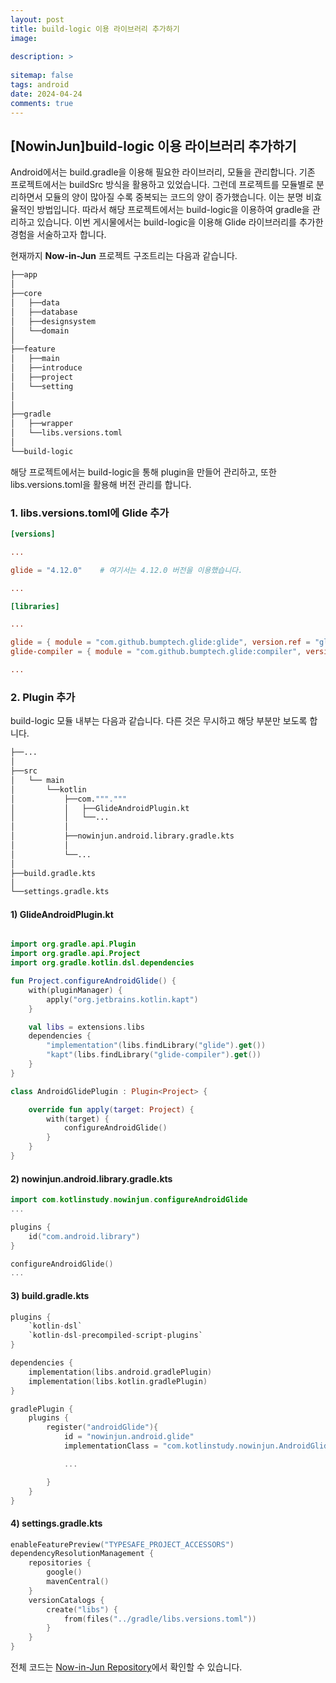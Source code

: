 ```yaml
---
layout: post
title: build-logic 이용 라이브러리 추가하기
image: 
  
description: >
  
sitemap: false
tags: android
date: 2024-04-24
comments: true
---
```


## [NowinJun]build-logic 이용 라이브러리 추가하기

Android에서는 build.gradle을 이용해 필요한 라이브러리, 모듈을 관리합니다.
기존 프로젝트에서는 buildSrc 방식을 활용하고 있었습니다. 그런데 프로젝트를 모듈별로 분리하면서 모듈의 양이 많아질 수록 중복되는 코드의 양이 증가했습니다. 이는 분명 비효율적인 방법입니다.
따라서 해당 프로젝트에서는 build-logic을 이용하여 gradle을 관리하고 있습니다.
이번 게시물에서는 build-logic을 이용해 Glide 라이브러리를 추가한 경험을 서술하고자 합니다.

현재까지 <B>Now-in-Jun</B> 프로젝트 구조트리는 다음과 같습니다.

```bash
├──app
│
├──core
│   ├──data
│   ├──database
│   ├──designsystem
│   └──domain
│
├──feature
│   ├──main
│   ├──introduce
│   ├──project
│   └──setting
│
│
├──gradle
│   ├──wrapper
│   └──libs.versions.toml
│
└──build-logic
``` 
해당 프로젝트에서는 build-logic을 통해 plugin을 만들어 관리하고, 또한 libs.versions.toml을 활용해 버전 관리를 합니다. 

### 1. libs.versions.toml에 Glide 추가
```toml
[versions]

...

glide = "4.12.0"    # 여기서는 4.12.0 버전을 이용했습니다.

...

[libraries]

...

glide = { module = "com.github.bumptech.glide:glide", version.ref = "glide" }
glide-compiler = { module = "com.github.bumptech.glide:compiler", version.ref = "glide" }

...
```


### 2. Plugin 추가
build-logic 모듈 내부는 다음과 같습니다. 다른 것은 무시하고 해당 부분만 보도록 합니다.

```bash
├──...
│
├──src
│   └── main
│       └──kotlin
│           ├──com."""."""
│           │   ├──GlideAndroidPlugin.kt
│           │   └──...
│           │
│           ├──nowinjun.android.library.gradle.kts
│           │
│           └──...
│
├──build.gradle.kts
│
└──settings.gradle.kts

``` 

#### 1) GlideAndroidPlugin.kt
```kotlin

import org.gradle.api.Plugin
import org.gradle.api.Project
import org.gradle.kotlin.dsl.dependencies

fun Project.configureAndroidGlide() {
    with(pluginManager) {
        apply("org.jetbrains.kotlin.kapt")
    }

    val libs = extensions.libs
    dependencies {
        "implementation"(libs.findLibrary("glide").get())
        "kapt"(libs.findLibrary("glide-compiler").get())
    }
}

class AndroidGlidePlugin : Plugin<Project> {

    override fun apply(target: Project) {
        with(target) {
            configureAndroidGlide()
        }
    }
}
```

#### 2) nowinjun.android.library.gradle.kts

```kotlin
import com.kotlinstudy.nowinjun.configureAndroidGlide
...

plugins {
    id("com.android.library")
}

configureAndroidGlide()
...
```

#### 3) build.gradle.kts

```kotlin
plugins {
    `kotlin-dsl`
    `kotlin-dsl-precompiled-script-plugins`
}

dependencies {
    implementation(libs.android.gradlePlugin)
    implementation(libs.kotlin.gradlePlugin)
}

gradlePlugin {
    plugins {
        register("androidGlide"){
            id = "nowinjun.android.glide"
            implementationClass = "com.kotlinstudy.nowinjun.AndroidGlidePlugin"

            ...

        }
    }
}
```

#### 4) settings.gradle.kts

```kotlin
enableFeaturePreview("TYPESAFE_PROJECT_ACCESSORS")
dependencyResolutionManagement {
    repositories {
        google()
        mavenCentral()
    }
    versionCatalogs {
        create("libs") {
            from(files("../gradle/libs.versions.toml"))
        }
    }
}
```

전체 코드는 [Now-in-Jun Repository]에서 확인할 수 있습니다.

[Now-in-Jun Repository]: https://github.com/Duck-jun99/Now-in-Jun